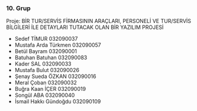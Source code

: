 ### 10. Grup

Proje: BİR TUR/SERVİS FİRMASININ ARAÇLARI, PERSONELİ VE TUR/SERVİS BİLGİLERİ İLE DETAYLARI TUTACAK OLAN BİR YAZILIM PROJESİ

- Sedef TİMUR 032090037
- Mustafa Arda Türkmen 032090057
- Betül Bayram 032090001
- Batuhan Batuhan 032090083
- Kader SAL 032090033
- Mustafa Bulut 032090026
- Şenay Sueda ÖZKAN 032090016
- Meral Çoban 032090032
- Buğra Kaan İÇER 032090019
- Songül ABA 032090040
- İsmail Hakkı Gündoğdu 032090109